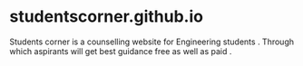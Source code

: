 # studentscorner.github.io

Students corner is a counselling website for Engineering students . Through which aspirants will get best guidance free as well as paid .
